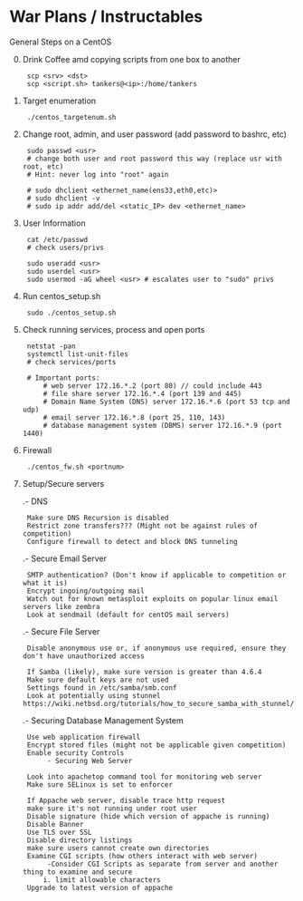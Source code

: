 # War Plans / Instructables

General Steps on a CentOS

0. Drink Coffee amd copying scripts from one box to another

		scp <srv> <dst>
		scp <script.sh> tankers@<ip>:/home/tankers

1. Target enumeration

		./centos_targetenum.sh

2. Change root, admin, and user password (add password to bashrc, etc)

		sudo passwd <usr>
		# change both user and root password this way (replace usr with root, etc)
		# Hint: never log into "root" again
		
		# sudo dhclient <ethernet_name(ens33,eth0,etc)>
		# sudo dhclient -v
		# sudo ip addr add/del <static_IP> dev <ethernet_name>

3. User Information
		
		cat /etc/passwd
		# check users/privs
		
		sudo useradd <usr>
		sudo userdel <usr>
		sudo usermod -aG wheel <usr> # escalates user to "sudo" privs

4. Run centos_setup.sh

		sudo ./centos_setup.sh

5. Check running services, process and open ports

		netstat -pan 
		systemctl list-unit-files
		# check services/ports 
		
		# Important ports: 
			# web server 172.16.*.2 (port 80) // could include 443
			# file share server 172.16.*.4 (port 139 and 445)
			# Domain Name System (DNS) server 172.16.*.6 (port 53 tcp and udp)
			# email server 172.16.*.8 (port 25, 110, 143)
			# database management system (DBMS) server 172.16.*.9 (port 1440) 
		
6. Firewall
	
		./centos_fw.sh <portnum>
		
7. Setup/Secure servers

	.- DNS
	
		Make sure DNS Recursion is disabled
		Restrict zone transfers??? (Might not be against rules of competition)
		Configure firewall to detect and block DNS tunneling

	.- Secure Email Server

		SMTP authentication? (Don't know if applicable to competition or what it is)
		Encrypt ingoing/outgoing mail
		Watch out for known metasploit exploits on popular linux email servers like zembra
		Look at sendmail (default for centOS mail servers)
		
	.- Secure File Server

		Disable anonymous use or, if anonymous use required, ensure they don't have unauthorized access
		
		If Samba (likely), make sure version is greater than 4.6.4
		Make sure default keys are not used
		Settings found in /etc/samba/smb.conf
		Look at potentially using stunnel https://wiki.netbsd.org/tutorials/how_to_secure_samba_with_stunnel/
		
	.- Securing Database Management System

		Use web application firewall
		Encrypt stored files (might not be applicable given competition)
		Enable security Controls
		     - Securing Web Server

		Look into apachetop command tool for monitoring web server
		Make sure SELinux is set to enforcer
		
		If Appache web server, disable trace http request
		make sure it's not running under root user
		Disable signature (hide which version of appache is running)
		Disable Banner
		Use TLS over SSL
		Disable directory listings
		make sure users cannot create own directories
		Examine CGI scripts (how others interact with web server)
		     -Consider CGI Scripts as separate from server and another thing to examine and secure
			i. limit allowable characters
		Upgrade to latest version of appache
